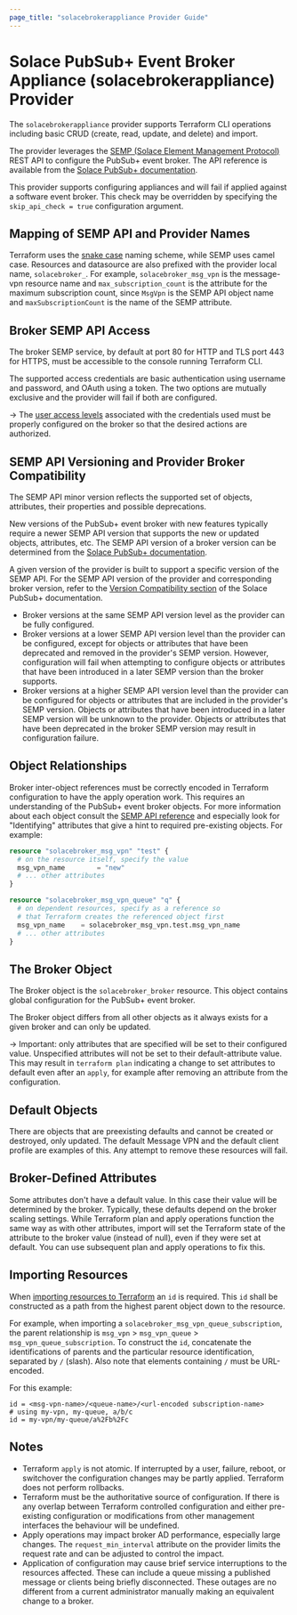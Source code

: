 ```yaml
---
page_title: "solacebrokerappliance Provider Guide"
---
```


# Solace PubSub+ Event Broker Appliance (solacebrokerappliance) Provider

The `solacebrokerappliance` provider supports Terraform CLI operations including basic CRUD (create, read, update, and delete) and import.

The provider leverages the [SEMP (Solace Element Management Protocol)](https://docs.solace.com/Admin/SEMP/Using-SEMP.htm) REST API to configure the PubSub+ event broker. The API reference is available from the [Solace PubSub+ documentation](https://docs.solace.com/API-Developer-Online-Ref-Documentation/swagger-ui/appliance/config/index.html).

This provider supports configuring appliances and will fail if applied against a software event broker. This check may be overridden by specifying the `skip_api_check = true` configuration argument.

## Mapping of SEMP API and Provider Names

Terraform uses the [snake case](https://en.wikipedia.org/wiki/Snake_case) naming scheme, while SEMP uses camel case. Resources and datasource are also prefixed with the provider local name, `solacebroker_`.  For example, `solacebroker_msg_vpn` is the message-vpn resource name and `max_subscription_count` is the attribute for the maximum subscription count, since `MsgVpn` is the SEMP API object name and `maxSubscriptionCount` is the name of the SEMP attribute.

## Broker SEMP API Access

The broker SEMP service, by default at port 80 for HTTP and TLS port 443 for HTTPS, must be accessible to the console running Terraform CLI.

The supported access credentials are basic authentication using username and password, and OAuth using a token. The two options are mutually exclusive and the provider will fail if both are configured.

-> The [user access levels](https://docs.solace.com/Admin/CLI-User-Access-Levels.htm) associated with the credentials used must be properly configured on the broker so that the desired actions are authorized.

## SEMP API Versioning and Provider Broker Compatibility

The SEMP API minor version reflects the supported set of objects, attributes, their properties and possible deprecations.

New versions of the PubSub+ event broker with new features typically require a newer SEMP API version that supports the new or updated objects, attributes, etc. The SEMP API version of a broker version can be determined from the [Solace PubSub+ documentation](https://docs.solace.com/Admin/SEMP/SEMP-API-Versions.htm#SEMP_v2_to_SolOS_Version_Mapping).

A given version of the provider is built to support a specific version of the SEMP API. For the SEMP API version of the provider and corresponding broker version, refer to the [Version Compatibility section](https://docs.solace.com/Admin/SEMP/Declarative-SEMP.htm#Version) of the Solace PubSub+ documentation.

* Broker versions at the same SEMP API version level as the provider can be fully configured.
* Broker versions at a lower SEMP API version level than the provider can be configured, except for objects or attributes that have been deprecated and removed in the provider's SEMP version. However, configuration will fail when attempting to configure objects or attributes that have been introduced in a later SEMP version than the broker supports.
* Broker versions at a higher SEMP API version level than the provider can be configured for objects or attributes that are included in the provider's SEMP version. Objects or attributes that have been introduced in a later SEMP version will be unknown to the provider. Objects or attributes that have been deprecated in the broker SEMP version may result in configuration failure.

## Object Relationships

Broker inter-object references must be correctly encoded in Terraform configuration to have the apply operation work. This requires an understanding of the PubSub+ event broker objects. For more information about each object consult the [SEMP API reference](https://docs.solace.com/API-Developer-Online-Ref-Documentation/swagger-ui/appliance/config/index.html) and especially look for "Identifying" attributes that give a hint to required pre-existing objects.
For example:

```terraform
resource "solacebroker_msg_vpn" "test" {
  # on the resource itself, specify the value
  msg_vpn_name        = "new"
  # ... other attributes
}

resource "solacebroker_msg_vpn_queue" "q" {
  # on dependent resources, specify as a reference so
  # that Terraform creates the referenced object first
  msg_vpn_name    = solacebroker_msg_vpn.test.msg_vpn_name
  # ... other attributes
}
```

## The Broker Object

The Broker object is the `solacebroker_broker` resource. This object contains global configuration for the PubSub+ event broker.

The Broker object differs from all other objects as it always exists for a given broker and can only be updated.

-> Important: only attributes that are specified will be set to their configured value. Unspecified attributes will not be set to their default-attribute value. This may result in `terraform plan` indicating a change to set attributes to default even after an `apply`, for example after removing an attribute from the configuration.

## Default Objects

There are objects that are preexisting defaults and cannot be created or destroyed, only updated. The default Message VPN and the default client profile are examples of this. Any attempt to remove these resources will fail.

## Broker-Defined Attributes

Some attributes don't have a default value. In this case their value will be determined by the broker. Typically, these defaults depend on the broker scaling settings. While Terraform plan and apply operations function the same way as with other attributes, import will set the Terraform state of the attribute to the broker value (instead of null), even if they were set at default. You can use subsequent plan and apply operations to fix this. 

## Importing Resources

When [importing resources to Terraform](https://developer.hashicorp.com/terraform/language/import#syntax) an `id` is required. This `id` shall be constructed as a path from the highest parent object down to the resource.

For example, when importing a `solacebroker_msg_vpn_queue_subscription`, the parent relationship is `msg_vpn` > `msg_vpn_queue` > `msg_vpn_queue_subscription`. To construct the `id`, concatenate the identifications of parents and the particular resource identification, separated by `/` (slash). Also note that elements containing `/` must be URL-encoded.

For this example:
```
id = <msg-vpn-name>/<queue-name>/<url-encoded subscription-name>
# using my-vpn, my-queue, a/b/c
id = my-vpn/my-queue/a%2Fb%2Fc
```

## Notes

* Terraform `apply` is not atomic.  If interrupted by a user, failure, reboot, or switchover the configuration changes may be partly applied.  Terraform does not perform rollbacks.
* Terraform must be the authoritative source of configuration.  If there is any overlap between Terraform controlled configuration and either pre-existing configuration or modifications from other management interfaces the behaviour will be undefined.
* Apply operations may impact broker AD performance, especially large changes.  The `request_min_interval` attribute on the provider limits the request rate and can be adjusted to control the impact.
* Application of configuration may cause brief service interruptions to the resources affected.  These can include a queue missing a published message or clients being briefly disconnected.  These outages are no different from a current administrator manually making an equivalent change to a broker.